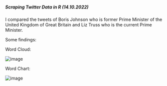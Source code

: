 ##### Scraping Twitter Data in R (14.10.2022)

I compared the tweets of Boris Johnson who is former Prime Minister of the United Kingdom of Great Britain and Liz Truss who is the current Prime Minister.

Some findings:

Word Cloud: 

![image](https://user-images.githubusercontent.com/61651300/195844474-e277bc56-49a9-4ae8-919a-67c06be377bc.png)

Word Chart:



![image](https://user-images.githubusercontent.com/61651300/195844440-d90ef288-d64e-45ab-9282-c4bc73d0aafd.png)
